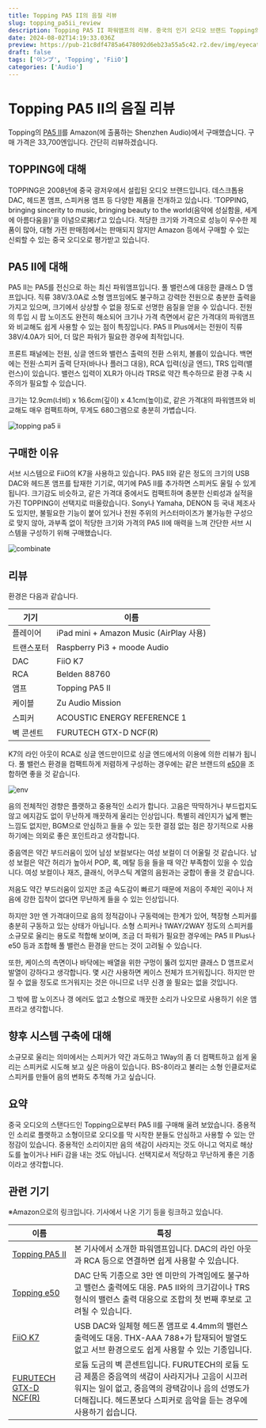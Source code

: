 ```yaml
---
title: Topping PA5 II의 음질 리뷰
slug: topping_pa5ii_review
description: Topping PA5 II 파워앰프의 리뷰. 중국의 인기 오디오 브랜드 Topping의 최신 컴팩트 앰프를 실제로 사용해 음질과 특징을 자세히 설명합니다. 3만 엔대에서 구입할 수 있는 고성능 제품으로, 오디오 초보자에게도 추천합니다.
date: 2024-08-02T14:19:33.036Z
preview: https://pub-21c8df4785a6478092d6eb23a55a5c42.r2.dev/img/eyecatch/topping_pa5ii_1.webp
draft: false
tags: ['아ンプ', 'Topping', 'FiiO']
categories: ['Audio']
---
```


# Topping PA5 II의 음질 리뷰

Topping의 [PA5 II](https://www.toppingaudio.com/product-item/pa5-ii-pa5-iiplus)를 Amazon(에 출품하는 Shenzhen Audio)에서 구매했습니다. 구매 가격은 33,700엔입니다. 간단히 리뷰하겠습니다.

## TOPPING에 대해

TOPPING은 2008년에 중국 광저우에서 설립된 오디오 브랜드입니다. 데스크톱용 DAC, 헤드폰 앰프, 스피커용 앰프 등 다양한 제품을 전개하고 있습니다. 'TOPPING, bringing sincerity to music, bringing beauty to the world(음악에 성실함을, 세계에 아름다움을)'을 이념으로掲げ고 있습니다. 적당한 크기와 가격으로 성능이 우수한 제품이 많아, 대형 가전 판매점에서는 판매되지 않지만 Amazon 등에서 구매할 수 있는 신뢰할 수 있는 중국 오디오로 평가받고 있습니다.

## PA5 II에 대해

PA5 II는 PA5를 전신으로 하는 최신 파워앰프입니다. 풀 밸런스에 대응한 클래스 D 앰프입니다. 직류 38V/3.0A로 소형 앰프임에도 불구하고 강력한 전원으로 충분한 출력을 가지고 있으며, 크기에서 상상할 수 없을 정도로 선명한 음질을 얻을 수 있습니다. 전원의 투입 시 팝 노이즈도 완전히 해소되어 크기나 가격 측면에서 같은 가격대의 파워앰프와 비교해도 쉽게 사용할 수 있는 점이 특징입니다. PA5 II Plus에서는 전원이 직류 38V/4.0A가 되어, 더 많은 파워가 필요한 경우에 최적입니다.  
  
프론트 패널에는 전원, 싱글 엔드와 밸런스 출력의 전환 스위치, 볼륨이 있습니다. 백면에는 전원·스피커 출력 단자(바나나 플러그 대응), RCA 입력(싱글 엔드), TRS 입력(밸런스)이 있습니다. 밸런스 입력이 XLR가 아니라 TRS로 약간 특수하므로 환경 구축 시 주의가 필요할 수 있습니다.  
  
크기는 12.9cm(너비) x 16.6cm(깊이) x 4.1cm(높이)로, 같은 가격대의 파워앰프와 비교해도 매우 컴팩트하며, 무게도 680그램으로 충분히 가볍습니다.

![topping pa5 ii](https://pub-21c8df4785a6478092d6eb23a55a5c42.r2.dev/img/article/topping_pa5ii/topping_pa5ii_2.webp)

## 구매한 이유

서브 시스템으로 FiiO의 K7을 사용하고 있습니다. PA5 II와 같은 정도의 크기의 USB DAC와 헤드폰 앰프를 탑재한 기기로, 여기에 PA5 II를 추가하면 스피커도 울릴 수 있게 됩니다. 크기감도 비슷하고, 같은 가격대 중에서도 컴팩트하며 충분한 신뢰성과 실적을 가진 TOPPING이 선택지로 떠올랐습니다. Sony나 Yamaha, DENON 등 국내 제조사도 있지만, 불필요한 기능이 붙어 있거나 전원 주위의 커스터마이즈가 불가능한 구성으로 맞지 않아, 과부족 없이 적당한 크기와 가격의 PA5 II에 매력을 느껴 간단한 서브 시스템을 구성하기 위해 구매했습니다.

![combinate](https://pub-21c8df4785a6478092d6eb23a55a5c42.r2.dev/img/article/topping_pa5ii/topping_pa5ii_3.webp)

## 리뷰

환경은 다음과 같습니다.

| 기기 | 이름 |
| --- | --- |
| 플레이어 | iPad mini + Amazon Music (AirPlay 사용) |
| 트랜스포터 | Raspberry Pi3 + moode Audio |
| DAC | FiiO K7 |
| RCA | Belden 88760 |
| 앰프 | Topping PA5 II |
| 케이블 | Zu Audio Mission |
| 스피커 | ACOUSTIC ENERGY REFERENCE 1 |
| 벽 콘센트 | FURUTECH GTX-D NCF(R) |

K7의 라인 아웃이 RCA로 싱글 엔드만이므로 싱글 엔드에서의 이용에 의한 리뷰가 됩니다. 풀 밸런스 환경을 컴팩트하게 저렴하게 구성하는 경우에는 같은 브랜드의 [e50](https://www.amazon.co.jp/TOPPING-E50-ES9068AS-768kHz-DSD512/dp/B09F29QCVW?dib=eyJ2IjoiMSJ9.v_xkxGqhRDnio4mM47ohyNPnrFJeT4DWVfn40XRwaSNHnEHCaHyuq8VPD5d1IywWWUbkDSN71h7GhTuORYEPdcovpwY5VcBaKdniJaYrpX4xZJGSeWvoTKVwqXUxQhBiyN4k_MaMtdvqPmw2bHQf_BELdXz7KK8Kdt5oivwF0OjWezPZ3DX8tJ2oLYc068e21SH1wVsknkuMHRt_qsWsWy8h8cN95KiBvdG2f_gu3soRTAvqF54nfg7bNc6MSBGdB8lq5VeeUsQ0YE-Rjc3CDHnkmT6VUl9g8re3c-crEWc.xY89OvZOW6qz7n_gRSxQVALNhIWhNcBRCeZn76Q-PNA&dib_tag=se&keywords=Topping+e50&qid=1722600710&sr=8-1&linkCode=ll1&tag=rmc-8-22&linkId=3151a220544adc351403176a79652ce7&language=ja_JP&ref_=as_li_ss_tl)을 조합하면 좋을 것 같습니다.

![env](https://pub-21c8df4785a6478092d6eb23a55a5c42.r2.dev/img/article/topping_pa5ii/topping_pa5ii_4.webp)

음의 전체적인 경향은 플랫하고 중용적인 소리가 합니다. 고음은 딱딱하거나 부드럽지도 않고 에지감도 없이 무난하게 깨끗하게 울리는 인상입니다. 특별히 레인지가 넓게 뻗는 느낌도 없지만, BGM으로 안심하고 들을 수 있는 듯한 결점 없는 점은 장기적으로 사용하기에는 의외로 좋은 포인트라고 생각합니다.  

중음역은 약간 부드러움이 있어 남성 보컬보다는 여성 보컬이 더 어울릴 것 같습니다. 남성 보컬은 약간 허리가 높아서 POP, 록, 메탈 등을 들을 때 약간 부족함이 있을 수 있습니다. 여성 보컬이나 재즈, 클래식, 어쿠스틱 계열의 음원과는 궁합이 좋을 것 같습니다.  

저음도 약간 부드러움이 있지만 조금 속도감이 빠르기 때문에 저음이 주체인 곡이나 저음에 강한 집착이 없다면 무난하게 들을 수 있는 인상입니다.  

하지만 3만 엔 가격대이므로 음의 정적감이나 구동력에는 한계가 있어, 책장형 스피커를 충분히 구동하고 있는 상태가 아닙니다. 소형 스피커나 1WAY/2WAY 정도의 스피커를 소규모로 울리는 용도로 적합해 보이며, 조금 더 파워가 필요한 경우에는 PA5 II Plus나 e50 등과 조합해 풀 밸런스 환경을 만드는 것이 고려될 수 있습니다.  

또한, 케이스의 측면이나 바닥에는 배열을 위한 구멍이 뚫려 있지만 클래스 D 앰프로서 발열이 강하다고 생각합니다. 몇 시간 사용하면 케이스 전체가 뜨거워집니다. 하지만 만질 수 없을 정도로 뜨거워지는 것은 아니므로 너무 신경 쓸 필요는 없을 것입니다.  

그 밖에 팝 노이즈나 갱 에러도 없고 소형으로 깨끗한 소리가 나오므로 사용하기 쉬운 앰프라고 생각합니다.

## 향후 시스템 구축에 대해

소규모로 울리는 의미에서는 스피커가 약간 과도하고 1Way의 좀 더 컴팩트하고 쉽게 울리는 스피커로 시도해 보고 싶은 마음이 있습니다. BS-8이라고 불리는 소형 인클로저로 스피커를 만들어 음의 변화도 추적해 가고 싶습니다.

## 요약

중국 오디오의 스탠다드인 Topping으로부터 PA5 II를 구매해 울려 보았습니다. 중용적인 소리로 플랫하고 소형이므로 오디오를 막 시작한 분들도 안심하고 사용할 수 있는 안정감이 있습니다. 중용적인 소리이지만 음의 색감이 사라지는 것도 아니고 억지로 해상도를 높이거나 HiFi 감을 내는 것도 아닙니다. 선택지로서 적당하고 무난하게 좋은 기종이라고 생각합니다.

## 관련 기기

※Amazon으로의 링크입니다. 기사에서 나온 기기 등을 링크하고 있습니다.

| 이름 | 특징 |
| --- | --- |
| [Topping PA5 II](https://www.amazon.co.jp/TOPPING-Amplifier-%E3%82%B9%E3%83%94%E3%83%BC%E3%82%AB%E3%83%BC%E3%82%A2%E3%83%B3%E3%83%97-%E3%82%B3%E3%83%B3%E3%83%91%E3%82%AF%E3%83%88%E3%83%87%E3%82%B9%E3%82%AF%E3%83%88%E3%83%83%E3%83%97%E3%82%A2%E3%83%B3%E3%83%97-%E3%83%95%E3%83%AB%E3%83%90%E3%83%A9%E3%83%B3%E3%82%B9AMP/dp/B0CC4M8XK4?th=1&linkCode=ll1&tag=rmc-8-22&linkId=dcf05f0dccdd3082013d8a866253cb1d&language=ja_JP&ref_=as_li_ss_tl) | 본 기사에서 소개한 파워앰프입니다. DAC의 라인 아웃과 RCA 등으로 연결하면 쉽게 사용할 수 있습니다. |
| [Topping e50](https://www.amazon.co.jp/TOPPING-E50-ES9068AS-768kHz-DSD512/dp/B09F29QCVW?dib=eyJ2IjoiMSJ9.v_xkxGqhRDnio4mM47ohyNPnrFJeT4DWVfn40XRwaSNHnEHCaHyuq8VPD5d1IywWWUbkDSN71h7GhTuORYEPdcovpwY5VcBaKdniJaYrpX4xZJGSeWvoTKVwqXUxQhBiyN4k_MaMtdvqPmw2bHQf_BELdXz7KK8Kdt5oivwF0OjWezPZ3DX8tJ2oLYc068e21SH1wVsknkuMHRt_qsWsWy8h8cN95KiBvdG2f_gu3soRTAvqF54nfg7bNc6MSBGdB8lq5VeeUsQ0YE-Rjc3CDHnkmT6VUl9g8re3c-crEWc.xY89OvZOW6qz7n_gRSxQVALNhIWhNcBRCeZn76Q-PNA&dib_tag=se&keywords=Topping+e50&qid=1722600710&sr=8-1&linkCode=ll1&tag=rmc-8-22&linkId=3151a220544adc351403176a79652ce7&language=ja_JP&ref_=as_li_ss_tl) | DAC 단독 기종으로 3만 엔 미만의 가격임에도 불구하고 밸런스 출력에도 대응. PA5 II와의 크기감이나 TRS 형식의 밸런스 출력 대응으로 조합의 첫 번째 후보로 고려될 수 있습니다. |
| [FiiO K7](https://www.amazon.co.jp/dp/B08TW77YW2?&linkCode=ll1&tag=rmc-8-22&linkId=fde33760a8582bc771ef45f5f37fe108&language=ja_JP&ref_=as_li_ss_tl) | USB DAC와 일체형 헤드폰 앰프로 4.4mm의 밸런스 출력에도 대응. THX-AAA 788+가 탑재되어 발열도 없고 서브 환경으로도 쉽게 사용할 수 있는 기종입니다. |
| [FURUTECH GTX-D NCF(R)](https://www.amazon.co.jp/dp/B017LTCI5M?&linkCode=ll1&tag=rmc-8-22&linkId=ac6485114641ee19d01785150b4ddf1e&language=ja_JP&ref_=as_li_ss_tl) | 로듐 도금의 벽 콘센트입니다. FURUTECH의 로듐 도금 제품은 중음역의 색감이 사라지거나 고음이 시끄러워지는 일이 없고, 중음역의 광택감이나 음의 선명도가 더해집니다. 헤드폰보다 스피커로 음악을 듣는 경우에 사용하기 쉽습니다. |